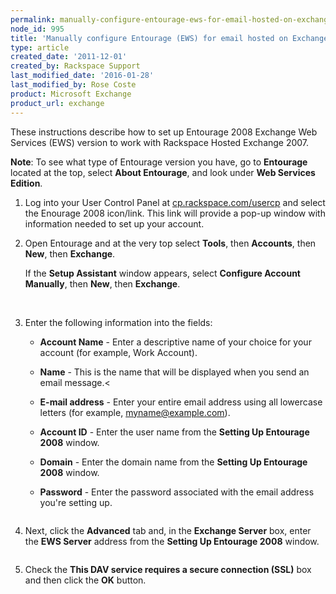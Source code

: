 ```yaml
---
permalink: manually-configure-entourage-ews-for-email-hosted-on-exchange-2007/
node_id: 995
title: 'Manually configure Entourage (EWS) for email hosted on Exchange 2007'
type: article
created_date: '2011-12-01'
created_by: Rackspace Support
last_modified_date: '2016-01-28'
last_modified_by: Rose Coste
product: Microsoft Exchange
product_url: exchange
---
```


These instructions describe how to set up Entourage 2008
Exchange Web Services (EWS) version to work with Rackspace Hosted Exchange 2007.

**Note**: To see what type
of Entourage version you have, go to **Entourage** located at the top, select
**About Entourage**, and look under **Web Services
Edition**.


1. Log into your
   User Control Panel
   at [cp.rackspace.com/usercp](http://cp.rackspace.com/usercp)
   and select the Enourage 2008 icon/link. This link will provide a pop-up
   window with information needed to set up
   your account.

2. Open Entourage and at the very top
   select **Tools**, then **Accounts**, then **New**, then
   **Exchange**.

   If the **Setup Assistant** window appears, select **Configure
   Account Manually**, then **New**,
   then **Exchange**.

   <img src="http://c939102.r2.cf2.rackcdn.com/(E%26A)Entourage2008EWSExchange.png" alt="" />
   <img src="http://c939102.r2.cf2.rackcdn.com/(E%26A)Entourage2008EWSExchange2.png" alt="" />

3. Enter the following information into the fields:

   - **Account Name** - Enter a descriptive name of your
     choice for your account (for example, Work Account).

   - **Name** - This is the name that will be displayed
     when you send an email message.<

   - **E-mail address** - Enter your entire email
     address using all lowercase letters (for example,
     myname@example.com).

   - **Account ID** - Enter the user name from the
     **Setting Up Entourage 2008** window.

   - **Domain** - Enter the domain name from the **Setting
     Up Entourage 2008** window.

   - **Password** - Enter the password associated with
    the email address you're setting up.

   <img src="http://c939102.r2.cf2.rackcdn.com/(E%26A)Entourage2008EWSExchange4.png" alt="" />

4. Next, click the **Advanced** tab and, in the
   **Exchange Server** box, enter the **EWS Server** address from
   the **Setting Up Entourage 2008** window.

   <img src="http://c939102.r2.cf2.rackcdn.com/(E%26A)Entourage2008EWSExchange5.png" alt="" />

5. Check the **This DAV service requires a secure
   connection (SSL)** box and then click the **OK** button.
